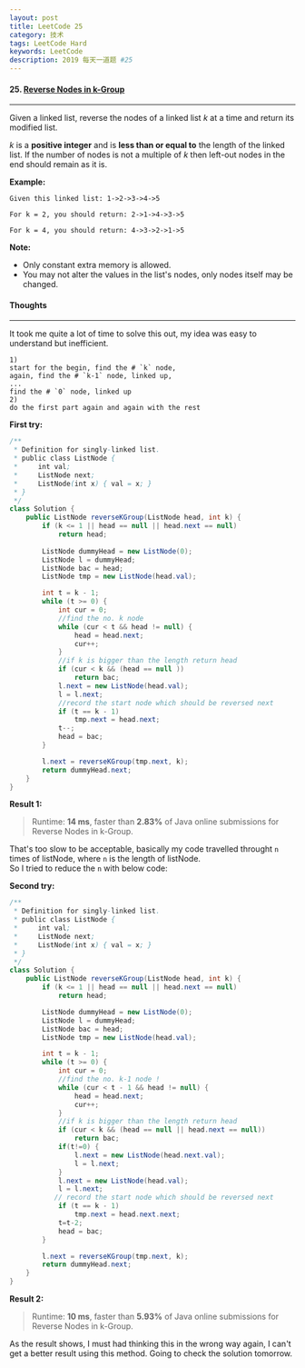 ```yaml
---
layout: post
title: LeetCode 25
category: 技术
tags: LeetCode Hard
keywords: LeetCode
description: 2019 每天一道题 #25
---
```


#### 25. [Reverse Nodes in k-Group](https://leetcode.com/problems/reverse-nodes-in-k-group/)
---
Given a linked list, reverse the nodes of a linked list *k* at a time and return its modified list.

*k* is a **positive integer** and is **less than or equal to** the length of the linked list. If the number of nodes is not a multiple of *k* then left-out nodes in the end should remain as it is.

**Example:**
```
Given this linked list: 1->2->3->4->5

For k = 2, you should return: 2->1->4->3->5

For k = 4, you should return: 4->3->2->1->5
```
**Note:**

- Only constant extra memory is allowed.
- You may not alter the values in the list's nodes, only nodes itself may be changed.

#### Thoughts
---
It took me quite a lot of time to solve this out, my idea was easy to understand but inefficient.
```
1)
start for the begin, find the # `k` node,
again, find the # `k-1` node, linked up,
...
find the # `0` node, linked up
2)
do the first part again and again with the rest
```
**First try:**
```Java
/**
 * Definition for singly-linked list.
 * public class ListNode {
 *     int val;
 *     ListNode next;
 *     ListNode(int x) { val = x; }
 * }
 */
class Solution {
    public ListNode reverseKGroup(ListNode head, int k) {
        if (k <= 1 || head == null || head.next == null)
            return head;
        
        ListNode dummyHead = new ListNode(0);
        ListNode l = dummyHead;
        ListNode bac = head;
        ListNode tmp = new ListNode(head.val);

        int t = k - 1;
        while (t >= 0) {
            int cur = 0;
            //find the no. k node
            while (cur < t && head != null) {
                head = head.next;
                cur++;
            }
            //if k is bigger than the length return head
            if (cur < k && (head == null ))
                return bac;
            l.next = new ListNode(head.val);
            l = l.next;
            //record the start node which should be reversed next
            if (t == k - 1)
                tmp.next = head.next;
            t--;
            head = bac;
        }

        l.next = reverseKGroup(tmp.next, k);
        return dummyHead.next;
    }
}
```

**Result 1:**
> Runtime: **14 ms**, faster than **2.83%** of Java online submissions for Reverse Nodes in k-Group.

That's too slow to be acceptable, basically my code travelled throught `n` times of listNode, where `n` is the length of listNode.  
So I tried to reduce the `n` with below code:

**Second try:**
```Java
/**
 * Definition for singly-linked list.
 * public class ListNode {
 *     int val;
 *     ListNode next;
 *     ListNode(int x) { val = x; }
 * }
 */
class Solution {
    public ListNode reverseKGroup(ListNode head, int k) {
        if (k <= 1 || head == null || head.next == null)
            return head;

        ListNode dummyHead = new ListNode(0);
        ListNode l = dummyHead;
        ListNode bac = head;
        ListNode tmp = new ListNode(head.val);

        int t = k - 1;
        while (t >= 0) {
            int cur = 0;
            //find the no. k-1 node !
            while (cur < t - 1 && head != null) {
                head = head.next;
                cur++;
            }
            //if k is bigger than the length return head
            if (cur < k && (head == null || head.next == null))
                return bac;
            if(t!=0) {
                l.next = new ListNode(head.next.val);
                l = l.next;
            }
            l.next = new ListNode(head.val);
            l = l.next;
           // record the start node which should be reversed next
            if (t == k - 1)
                tmp.next = head.next.next;
            t=t-2;
            head = bac;
        }

        l.next = reverseKGroup(tmp.next, k);
        return dummyHead.next;
    }
}
```

**Result 2:**
> Runtime: **10 ms**, faster than **5.93%** of Java online submissions for Reverse Nodes in k-Group.

As the result shows, I must had thinking this in the wrong way again, I can't get a better result using this method. Going to check the solution tomorrow.
